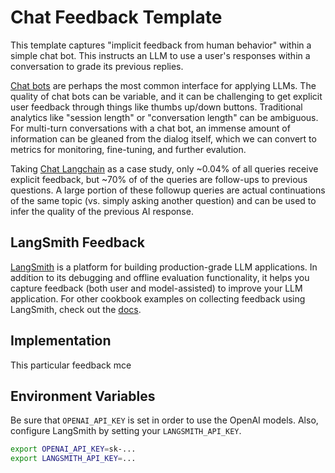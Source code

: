 # Chat Feedback Template

This template captures "implicit feedback from human behavior" within a simple chat bot. This instructs an LLM to use a user's responses within a conversation to grade its previous replies. 

[Chat bots](https://python.langchain.com/docs/use_cases/chatbots) are perhaps the most common interface for applying LLMs. The quality of chat bots can be variable, and it can be challenging to get explicit user feedback through things like thumbs up/down buttons. Traditional analytics like "session length" or "conversation length" can be ambiguous. For multi-turn conversations with a chat bot, an immense amount of information can be gleaned from the dialog itself, which we can convert to metrics for monitoring, fine-tuning, and further evalution.

Taking [Chat Langchain](https://chat.langchain.com/) as a case study, only ~0.04% of all queries receive explicit feedback, but ~70% of of the queries are follow-ups to previous questions. A large portion of these followup queries are actual continuations of the same topic (vs. simply asking another question) and can be used to infer the quality of the previous AI response.


## LangSmith Feedback

[LangSmith](https://smith.langchain.com/) is a platform for building production-grade LLM applications. In addition to its debugging and offline evaluation functionality, it helps you capture feedback (both user and model-assisted) to improve your LLM application. For other cookbook examples on collecting feedback using LangSmith, check out the [docs](https://docs.smith.langchain.com/cookbook/feedback-examples).

 

## Implementation

This particular feedback mce



##  Environment Variables

Be sure that `OPENAI_API_KEY` is set in order to use the OpenAI models. Also, configure LangSmith by setting your `LANGSMITH_API_KEY`.

```bash
export OPENAI_API_KEY=sk-...
export LANGSMITH_API_KEY=...
```